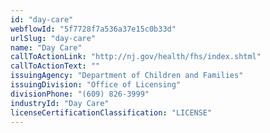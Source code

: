 ```yaml
---
id: "day-care"
webflowId: "5f7728f7a536a37e15c0b33d"
urlSlug: "day-care"
name: "Day Care"
callToActionLink: "http://nj.gov/health/fhs/index.shtml"
callToActionText: ""
issuingAgency: "Department of Children and Families"
issuingDivision: "Office of Licensing"
divisionPhone: "(609) 826-3999"
industryId: "Day Care"
licenseCertificationClassification: "LICENSE"
---
```

